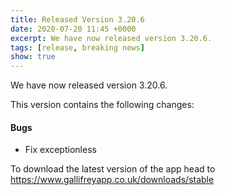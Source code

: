 ```yaml
---
title: Released Version 3.20.6
date: 2020-07-20 11:45 +0000
excerpt: We have now released version 3.20.6.
tags: [release, breaking news]
show: true
---
```


We have now released version 3.20.6.

This version contains the following changes:

#### Bugs

* Fix exceptionless


To download the latest version of the app head to <https://www.gallifreyapp.co.uk/downloads/stable>
